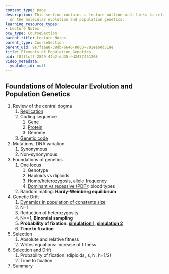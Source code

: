 ```yaml
---
content_type: page
description: This section contains a lecture outline with links to related materials
  on the molecular evolution and population genetics.
learning_resource_types:
- Lecture Notes
ocw_type: CourseSection
parent_title: Lecture Notes
parent_type: CourseSection
parent_uid: 9e7f1aa8-38db-6648-8063-791ee60d518e
title: Elements of Population Genetics
uid: f8ff1cf7-2849-44e2-dd35-ed2477451208
video_metadata:
  youtube_id: null
---
```


Foundations of Molecular Evolution and Population Genetics
----------------------------------------------------------

1.  Review of the central dogma
    1.  [Replication](http://web.mit.edu/8.592/www/lectures/lec2/DNAreplicationModes.png)
    2.  Coding sequence
        1.  [Gene](http://www.ncbi.nlm.nih.gov/entrez/viewer.fcgi?db=nucleotide&qty=1&c_start=1&list_uids=L48217.1&uids=&dopt=fasta&dispmax=5&sendto=&fmt_mask=0&from=begin&to=end&extrafeatpresent=1&ef_CDD=8&ef_MGC=16&ef_HPRD=32&ef_STS=64&ef_tRNA=128&ef_microRNA=256)
        2.  [Protein](http://www.ncbi.nlm.nih.gov/entrez/viewer.fcgi?db=protein&qty=1&c_start=1&list_uids=4504349&itemID=5&dopt=fasta)
        3.  Genome
    3.  [Genetic code](http://en.wikipedia.org/wiki/Genetic_code)
2.  Mutations, DNA variation
    1.  Synonymous
    2.  Non-synonymous
3.  Foundations of genetics
    1.  One locus
        1.  Genotype
        2.  Haploids vs diploids
        3.  Homo/heterozygosis, allele frequency
        4.  [Dominant vs recessive (PDF)](http://education.sdsc.edu/download/enrich/mendelian_traits.pdf): blood types
    2.  Random mating: **Hardy-Weinberg equilibrium**
4.  Genetic Drift
    1.  [Dynamics in population of constants size](http://www.biology.arizona.edu/evolution/act/drift/dna_phenotype.html)
    2.  N=1
    3.  Reduction of heterozygosity
    4.  N>>1, **Binomial sampling**
    5.  **Probability of fixation: [simulation 1](http://www.biology.arizona.edu/evolution/act/drift/frame.html), [simulation 2](http://www.nyu.edu/projects/fitch/courses/evolution/html/genetic_drift.html#Simulations)**
    6.  **Time to fixation**
5.  Selection
    1.  Absolute and relative fitness
    2.  Writes equations: increase of fitness
6.  Selection and Drift
    1.  Probability of fixation: (diploids, s, N, h=1/2)
    2.  Time to fixation
7.  Summary